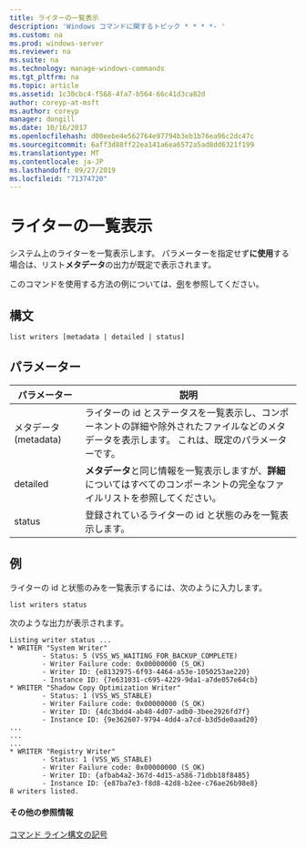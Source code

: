 ```yaml
---
title: ライターの一覧表示
description: 'Windows コマンドに関するトピック * * * *- '
ms.custom: na
ms.prod: windows-server
ms.reviewer: na
ms.suite: na
ms.technology: manage-windows-commands
ms.tgt_pltfrm: na
ms.topic: article
ms.assetid: 1c30cbc4-f568-4fa7-b564-66c41d3ca82d
author: coreyp-at-msft
ms.author: coreyp
manager: dongill
ms.date: 10/16/2017
ms.openlocfilehash: d00eebe4e562764e97794b3eb1b76ea96c2dc47c
ms.sourcegitcommit: 6aff3d88ff22ea141a6ea6572a5ad8dd6321f199
ms.translationtype: MT
ms.contentlocale: ja-JP
ms.lasthandoff: 09/27/2019
ms.locfileid: "71374720"
---
```

# <a name="list-writers"></a>ライターの一覧表示



システム上のライターを一覧表示します。 パラメーターを指定せず**に使用**する場合は、リスト**メタデータ**の出力が既定で表示されます。

このコマンドを使用する方法の例については、[例](#BKMK_examples)を参照してください。

## <a name="syntax"></a>構文

```
list writers [metadata | detailed | status]
```

## <a name="parameters"></a>パラメーター

|パラメーター|説明|
|---------|-----------|
|メタデータ (metadata)|ライターの id とステータスを一覧表示し、コンポーネントの詳細や除外されたファイルなどのメタデータを表示します。 これは、既定のパラメーターです。|
|detailed|**メタデータ**と同じ情報を一覧表示しますが、**詳細**についてはすべてのコンポーネントの完全なファイルリストを参照してください。|
|status|登録されているライターの id と状態のみを一覧表示します。|

## <a name="BKMK_examples"></a>例

ライターの id と状態のみを一覧表示するには、次のように入力します。
```
list writers status
```
次のような出力が表示されます。
```
Listing writer status ...
* WRITER "System Writer"
        - Status: 5 (VSS_WS_WAITING_FOR_BACKUP_COMPLETE)
        - Writer Failure code: 0x00000000 (S_OK)
        - Writer ID: {e8132975-6f93-4464-a53e-1050253ae220}
        - Instance ID: {7e631031-c695-4229-9da1-a7de057e64cb}
* WRITER "Shadow Copy Optimization Writer"
        - Status: 1 (VSS_WS_STABLE)
        - Writer Failure code: 0x00000000 (S_OK)
        - Writer ID: {4dc3bdd4-ab48-4d07-adb0-3bee2926fd7f}
        - Instance ID: {9e362607-9794-4dd4-a7cd-b3d5de0aad20}
...
...
...
* WRITER "Registry Writer"
        - Status: 1 (VSS_WS_STABLE)
        - Writer Failure code: 0x00000000 (S_OK)
        - Writer ID: {afbab4a2-367d-4d15-a586-71dbb18f8485}
        - Instance ID: {e87ba7e3-f8d8-42d8-b2ee-c76ae26b98e8}
8 writers listed. 
```

#### <a name="additional-references"></a>その他の参照情報

[コマンド ライン構文の記号](command-line-syntax-key.md)